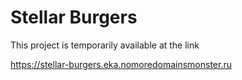 # Stellar Burgers

This project is temporarily available at the link

https://stellar-burgers.eka.nomoredomainsmonster.ru
